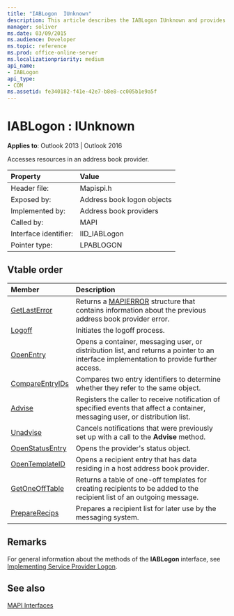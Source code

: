 ```yaml
---
title: "IABLogon  IUnknown"
description: This article describes the IABLogon IUnknown and provides methods, properties, and additional remarks.
manager: soliver
ms.date: 03/09/2015
ms.audience: Developer
ms.topic: reference
ms.prod: office-online-server
ms.localizationpriority: medium
api_name:
- IABLogon
api_type:
- COM
ms.assetid: fe340182-f41e-42e7-b8e8-cc005b1e9a5f
---
```


# IABLogon : IUnknown

  
  
**Applies to**: Outlook 2013 | Outlook 2016 
  
Accesses resources in an address book provider.
  
|Property |Value |
|:-----|:-----|
|Header file:  <br/> |Mapispi.h  <br/> |
|Exposed by:  <br/> |Address book logon objects  <br/> |
|Implemented by:  <br/> |Address book providers  <br/> |
|Called by:  <br/> |MAPI  <br/> |
|Interface identifier:  <br/> |IID_IABLogon  <br/> |
|Pointer type:  <br/> |LPABLOGON  <br/> |
   
## Vtable order

|Member | Description |
|:-----|:-----|
|[GetLastError](iablogon-getlasterror.md) <br/> |Returns a [MAPIERROR](mapierror.md) structure that contains information about the previous address book provider error. |
|[Logoff](iablogon-logoff.md) <br/> |Initiates the logoff process. |
|[OpenEntry](iablogon-openentry.md) <br/> |Opens a container, messaging user, or distribution list, and returns a pointer to an interface implementation to provide further access. |
|[CompareEntryIDs](iablogon-compareentryids.md) <br/> |Compares two entry identifiers to determine whether they refer to the same object. |
|[Advise](iablogon-advise.md) <br/> |Registers the caller to receive notification of specified events that affect a container, messaging user, or distribution list. |
|[Unadvise](iablogon-unadvise.md) <br/> |Cancels notifications that were previously set up with a call to the **Advise** method. |
|[OpenStatusEntry](iablogon-openstatusentry.md) <br/> |Opens the provider's status object. |
|[OpenTemplateID](iablogon-opentemplateid.md) <br/> |Opens a recipient entry that has data residing in a host address book provider. |
|[GetOneOffTable](iablogon-getoneofftable.md) <br/> |Returns a table of one-off templates for creating recipients to be added to the recipient list of an outgoing message. |
|[PrepareRecips](iablogon-preparerecips.md) <br/> |Prepares a recipient list for later use by the messaging system. |
   
## Remarks

For general information about the methods of the **IABLogon** interface, see [Implementing Service Provider Logon](implementing-service-provider-logon.md).
  
## See also



[MAPI Interfaces](mapi-interfaces.md)

